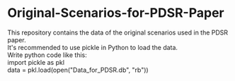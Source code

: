# Original-Scenarios-for-PDSR-Paper
This repository contains the data of the original scenarios used in the PDSR paper.  
It's recommended to use pickle in Python to load the data.  
Write python code like this:  
import pickle as pkl  
data = pkl.load(open("Data_for_PDSR.db", "rb"))  
